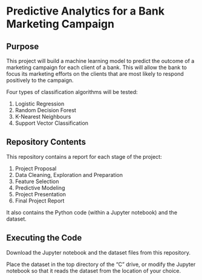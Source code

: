 ﻿# Predictive Analytics for a Bank Marketing Campaign


## Purpose

This project will build a machine learning model to predict the outcome of a marketing campaign for each client of a bank. This will allow the bank to focus its marketing efforts on the clients that are most likely to respond positively to the campaign.

Four types of classification algorithms will be tested:
1.	Logistic Regression
2.	Random Decision Forest
3.	K-Nearest Neighbours
4.	Support Vector Classification


## Repository Contents

This repository contains a report for each stage of the project:
1.	Project Proposal
2.	Data Cleaning, Exploration and Preparation
3.	Feature Selection
4.	Predictive Modeling
5.	Project Presentation
6.	Final Project Report

It also contains the Python code (within a Jupyter notebook) and the dataset.

## Executing the Code

Download the Jupyter notebook and the dataset files from this repository.

Place the dataset in the top directory of the “C” drive, or modify the Jupyter notebook so that it reads the dataset from the location of your choice.
